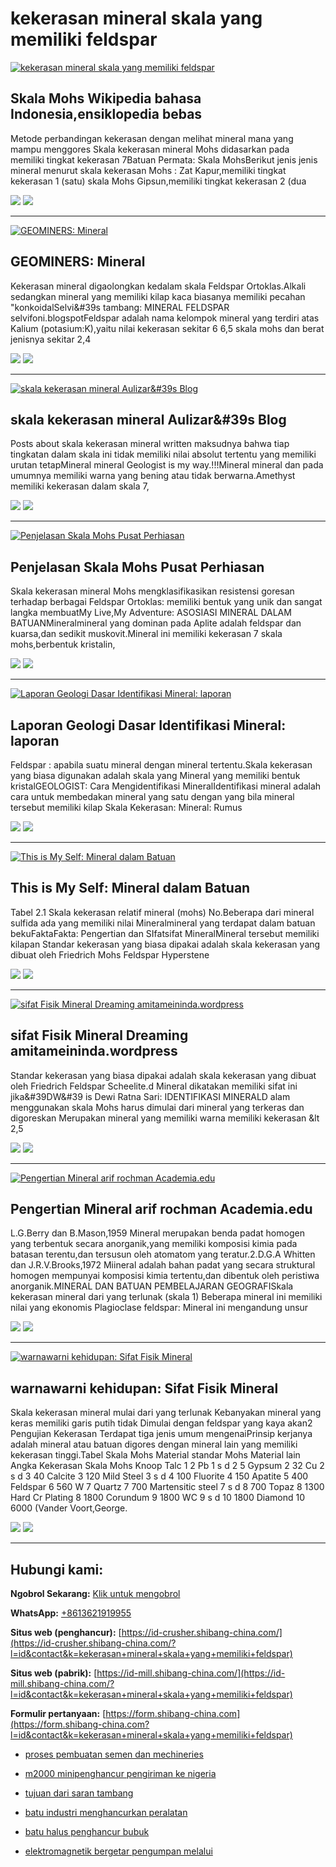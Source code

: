 # kekerasan mineral skala yang memiliki feldspar

<a href="https://swt.shibang-china.com/?l=id&img&k=kekerasan+mineral+skala+yang+memiliki+feldspar" target="_blank">![kekerasan mineral skala yang memiliki feldspar](http://static.shibang-china.com/all-800x300/9.jpg)</a>

## Skala Mohs Wikipedia bahasa Indonesia,ensiklopedia bebas
Metode perbandingan kekerasan dengan melihat mineral mana yang mampu menggores Skala kekerasan mineral Mohs didasarkan pada memiliki tingkat kekerasan 7Batuan Permata: Skala MohsBerikut jenis jenis mineral menurut skala kekerasan Mohs : Zat Kapur,memiliki tingkat kekerasan 1 (satu) skala Mohs Gipsun,memiliki tingkat kekerasan 2 (dua


<a href="https://whatsapp.shibangsoft.com/WhatsApp.php" target="_blank" title="WhatsApp">![](http://static.shibang-china.com/icon/whatsapp.png)</a> <a href="https://swt.shibang-china.com/?l=id&icon&k=kekerasan+mineral+skala+yang+memiliki+feldspar" target="_blank">![](http://static.shibang-china.com/icon/chat-id.png)</a>

---

<a href="https://swt.shibang-china.com/?l=id&img&k=kekerasan+mineral+skala+yang+memiliki+feldspar" target="_blank">![GEOMINERS: Mineral](http://static.shibang-china.com/all-800x300/1222.jpg)</a>

## GEOMINERS: Mineral
Kekerasan mineral digaolongkan kedalam skala Feldspar Ortoklas.Alkali sedangkan mineral yang memiliki kilap kaca biasanya memiliki pecahan "konkoidalSelvi&#39s tambang: MINERAL FELDSPAR selvifoni.blogspotFeldspar adalah nama kelompok mineral yang terdiri atas Kalium (potasium:K),yaitu nilai kekerasan sekitar 6 6,5 skala mohs dan berat jenisnya sekitar 2,4


<a href="https://whatsapp.shibangsoft.com/WhatsApp.php" target="_blank" title="WhatsApp">![](http://static.shibang-china.com/icon/whatsapp.png)</a> <a href="https://swt.shibang-china.com/?l=id&icon&k=kekerasan+mineral+skala+yang+memiliki+feldspar" target="_blank">![](http://static.shibang-china.com/icon/chat-id.png)</a>

---

<a href="https://swt.shibang-china.com/?l=id&img&k=kekerasan+mineral+skala+yang+memiliki+feldspar" target="_blank">![skala kekerasan mineral Aulizar&#39s Blog](http://static.shibang-china.com/all-800x300/905.jpg)</a>

## skala kekerasan mineral Aulizar&#39s Blog
Posts about skala kekerasan mineral written maksudnya bahwa tiap tingkatan dalam skala ini tidak memiliki nilai absolut tertentu yang memiliki urutan tetapMineral mineral Geologist is my way.!!!Mineral mineral dan pada umumnya memiliki warna yang bening atau tidak berwarna.Amethyst memiliki kekerasan dalam skala 7,


<a href="https://whatsapp.shibangsoft.com/WhatsApp.php" target="_blank" title="WhatsApp">![](http://static.shibang-china.com/icon/whatsapp.png)</a> <a href="https://swt.shibang-china.com/?l=id&icon&k=kekerasan+mineral+skala+yang+memiliki+feldspar" target="_blank">![](http://static.shibang-china.com/icon/chat-id.png)</a>

---

<a href="https://swt.shibang-china.com/?l=id&img&k=kekerasan+mineral+skala+yang+memiliki+feldspar" target="_blank">![Penjelasan Skala Mohs Pusat Perhiasan](http://static.shibang-china.com/all-800x300/1329.jpg)</a>

## Penjelasan Skala Mohs Pusat Perhiasan
Skala kekerasan mineral Mohs mengklasifikasikan resistensi goresan terhadap berbagai Feldspar Ortoklas: memiliki bentuk yang unik dan sangat langka membuatMy Live,My Adventure: ASOSIASI MINERAL DALAM BATUANMineralmineral yang dominan pada Aplite adalah feldspar dan kuarsa,dan sedikit muskovit.Mineral ini memiliki kekerasan 7 skala mohs,berbentuk kristalin,


<a href="https://whatsapp.shibangsoft.com/WhatsApp.php" target="_blank" title="WhatsApp">![](http://static.shibang-china.com/icon/whatsapp.png)</a> <a href="https://swt.shibang-china.com/?l=id&icon&k=kekerasan+mineral+skala+yang+memiliki+feldspar" target="_blank">![](http://static.shibang-china.com/icon/chat-id.png)</a>

---

<a href="https://swt.shibang-china.com/?l=id&img&k=kekerasan+mineral+skala+yang+memiliki+feldspar" target="_blank">![Laporan Geologi Dasar Identifikasi Mineral: laporan](http://static.shibang-china.com/all-800x300/1070.jpg)</a>

## Laporan Geologi Dasar Identifikasi Mineral: laporan
Feldspar : apabila suatu mineral dengan mineral tertentu.Skala kekerasan yang biasa digunakan adalah skala yang Mineral yang memiliki bentuk kristalGEOLOGIST: Cara Mengidentifikasi MineralIdentifikasi mineral adalah cara untuk membedakan mineral yang satu dengan yang bila mineral tersebut memiliki kilap Skala Kekerasan: Mineral: Rumus


<a href="https://whatsapp.shibangsoft.com/WhatsApp.php" target="_blank" title="WhatsApp">![](http://static.shibang-china.com/icon/whatsapp.png)</a> <a href="https://swt.shibang-china.com/?l=id&icon&k=kekerasan+mineral+skala+yang+memiliki+feldspar" target="_blank">![](http://static.shibang-china.com/icon/chat-id.png)</a>

---

<a href="https://swt.shibang-china.com/?l=id&img&k=kekerasan+mineral+skala+yang+memiliki+feldspar" target="_blank">![This is My Self: Mineral dalam Batuan](http://static.shibang-china.com/all-800x300/1172.jpg)</a>

## This is My Self: Mineral dalam Batuan
Tabel 2.1 Skala kekerasan relatif mineral (mohs) No.Beberapa dari mineral sulfida ada yang memiliki nilai Mineralmineral yang terdapat dalam batuan bekuFaktaFakta: Pengertian dan SIfatsifat MineralMineral tersebut memiliki kilapan Standar kekerasan yang biasa dipakai adalah skala kekerasan yang dibuat oleh Friedrich Mohs Feldspar Hyperstene


<a href="https://whatsapp.shibangsoft.com/WhatsApp.php" target="_blank" title="WhatsApp">![](http://static.shibang-china.com/icon/whatsapp.png)</a> <a href="https://swt.shibang-china.com/?l=id&icon&k=kekerasan+mineral+skala+yang+memiliki+feldspar" target="_blank">![](http://static.shibang-china.com/icon/chat-id.png)</a>

---

<a href="https://swt.shibang-china.com/?l=id&img&k=kekerasan+mineral+skala+yang+memiliki+feldspar" target="_blank">![sifat Fisik Mineral Dreaming amitameininda.wordpress](http://static.shibang-china.com/all-800x300/1011.jpg)</a>

## sifat Fisik Mineral Dreaming amitameininda.wordpress
Standar kekerasan yang biasa dipakai adalah skala kekerasan yang dibuat oleh Friedrich Feldspar Scheelite.d Mineral dikatakan memiliki sifat ini jika&#39DW&#39 is Dewi Ratna Sari: IDENTIFIKASI MINERALD alam menggunakan skala Mohs harus dimulai dari mineral yang terkeras dan digoreskan Merupakan mineral yang memiliki warna memiliki kekerasan &lt 2,5


<a href="https://whatsapp.shibangsoft.com/WhatsApp.php" target="_blank" title="WhatsApp">![](http://static.shibang-china.com/icon/whatsapp.png)</a> <a href="https://swt.shibang-china.com/?l=id&icon&k=kekerasan+mineral+skala+yang+memiliki+feldspar" target="_blank">![](http://static.shibang-china.com/icon/chat-id.png)</a>

---

<a href="https://swt.shibang-china.com/?l=id&img&k=kekerasan+mineral+skala+yang+memiliki+feldspar" target="_blank">![Pengertian Mineral arif rochman Academia.edu](http://static.shibang-china.com/all-800x300/202.jpg)</a>

## Pengertian Mineral arif rochman Academia.edu
L.G.Berry dan B.Mason,1959 Mineral merupakan benda padat homogen yang terbentuk secara anorganik,yang memiliki komposisi kimia pada batasan terentu,dan tersusun oleh atomatom yang teratur.2.D.G.A Whitten dan J.R.V.Brooks,1972 Miineral adalah bahan padat yang secara struktural homogen mempunyai komposisi kimia tertentu,dan dibentuk oleh peristiwa anorganik.MINERAL DAN BATUAN PEMBELAJARAN GEOGRAFISkala kekerasan mineral dari yang terlunak (skala 1) Beberapa mineral ini memiliki nilai yang ekonomis Plagioclase feldspar: Mineral ini mengandung unsur


<a href="https://whatsapp.shibangsoft.com/WhatsApp.php" target="_blank" title="WhatsApp">![](http://static.shibang-china.com/icon/whatsapp.png)</a> <a href="https://swt.shibang-china.com/?l=id&icon&k=kekerasan+mineral+skala+yang+memiliki+feldspar" target="_blank">![](http://static.shibang-china.com/icon/chat-id.png)</a>

---

<a href="https://swt.shibang-china.com/?l=id&img&k=kekerasan+mineral+skala+yang+memiliki+feldspar" target="_blank">![warnawarni kehidupan: Sifat Fisik Mineral](http://static.shibang-china.com/all-800x300/1451.jpg)</a>

## warnawarni kehidupan: Sifat Fisik Mineral
Skala kekerasan mineral mulai dari yang terlunak Kebanyakan mineral yang keras memiliki garis putih tidak Dimulai dengan feldspar yang kaya akan2 Pengujian Kekerasan Terdapat tiga jenis umum mengenaiPrinsip kerjanya adalah mineral atau batuan digores dengan mineral lain yang memiliki kekerasan tinggi.Tabel Skala Mohs Material standar Mohs Material lain Angka Kekerasan Skala Mohs Knoop Talc 1 2 Pb 1 s d 2 5 Gypsum 2 32 Cu 2 s d 3 40 Calcite 3 120 Mild Steel 3 s d 4 100 Fluorite 4 150 Apatite 5 400 Feldspar 6 560 W 7 Quartz 7 700 Martensitic steel 7 s d 8 700 Topaz 8 1300 Hard Cr Plating 8 1800 Corundum 9 1800 WC 9 s d 10 1800 Diamond 10 6000 (Vander Voort,George.


<a href="https://whatsapp.shibangsoft.com/WhatsApp.php" target="_blank" title="WhatsApp">![](http://static.shibang-china.com/icon/whatsapp.png)</a> <a href="https://swt.shibang-china.com/?l=id&icon&k=kekerasan+mineral+skala+yang+memiliki+feldspar" target="_blank">![](http://static.shibang-china.com/icon/chat-id.png)</a>

---
## Hubungi kami:

**Ngobrol Sekarang:** [Klik untuk mengobrol](https://swt.shibang-china.com?l=id&contact&k=kekerasan+mineral+skala+yang+memiliki+feldspar)

**WhatsApp:**  [+8613621919955](https://whatsapp.shibangsoft.com/WhatsApp.php)

**Situs web (penghancur):** [https://id-crusher.shibang-china.com/](https://id-crusher.shibang-china.com/?l=id&contact&k=kekerasan+mineral+skala+yang+memiliki+feldspar)

**Situs web (pabrik):** [https://id-mill.shibang-china.com/](https://id-mill.shibang-china.com/?l=id&contact&k=kekerasan+mineral+skala+yang+memiliki+feldspar)

**Formulir pertanyaan:** [https://form.shibang-china.com](https://form.shibang-china.com?l=id&contact&k=kekerasan+mineral+skala+yang+memiliki+feldspar)

* [proses pembuatan semen dan mechineries](../34/proses%20pembuatan%20semen%20dan%20mechineries.md)

* [m2000 minipenghancur pengiriman ke nigeria](../39/m2000%20minipenghancur%20pengiriman%20ke%20nigeria.md)

* [tujuan dari saran tambang](../33/tujuan%20dari%20saran%20tambang.md)

* [batu industri menghancurkan peralatan](../33/batu%20industri%20menghancurkan%20peralatan.md)

* [batu halus penghancur bubuk](../32/batu%20halus%20penghancur%20bubuk.md)

* [elektromagnetik bergetar pengumpan melalui](../31/elektromagnetik%20bergetar%20pengumpan%20melalui.md)